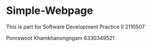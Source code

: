 ﻿# Simple-Webpage

This is part for Software Development Practice II 2110507

Ponrawoot Khamkhanongngam 6330349521
